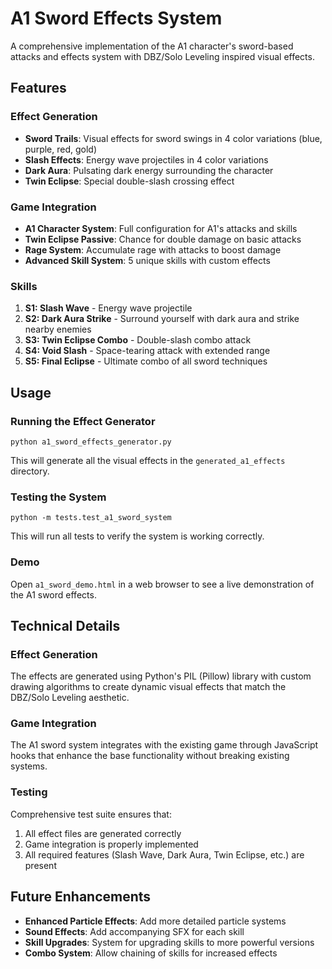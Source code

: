 # A1 Sword Effects System

A comprehensive implementation of the A1 character's sword-based attacks and effects system with DBZ/Solo Leveling inspired visual effects.

## Features

### Effect Generation

- **Sword Trails**: Visual effects for sword swings in 4 color variations (blue, purple, red, gold)
- **Slash Effects**: Energy wave projectiles in 4 color variations
- **Dark Aura**: Pulsating dark energy surrounding the character
- **Twin Eclipse**: Special double-slash crossing effect

### Game Integration

- **A1 Character System**: Full configuration for A1's attacks and skills
- **Twin Eclipse Passive**: Chance for double damage on basic attacks
- **Rage System**: Accumulate rage with attacks to boost damage
- **Advanced Skill System**: 5 unique skills with custom effects

### Skills

1. **S1: Slash Wave** - Energy wave projectile
2. **S2: Dark Aura Strike** - Surround yourself with dark aura and strike nearby enemies
3. **S3: Twin Eclipse Combo** - Double-slash combo attack
4. **S4: Void Slash** - Space-tearing attack with extended range
5. **S5: Final Eclipse** - Ultimate combo of all sword techniques

## Usage

### Running the Effect Generator

```
python a1_sword_effects_generator.py
```

This will generate all the visual effects in the `generated_a1_effects` directory.

### Testing the System

```
python -m tests.test_a1_sword_system
```

This will run all tests to verify the system is working correctly.

### Demo

Open `a1_sword_demo.html` in a web browser to see a live demonstration of the A1 sword effects.

## Technical Details

### Effect Generation

The effects are generated using Python's PIL (Pillow) library with custom drawing algorithms to create dynamic visual effects that match the DBZ/Solo Leveling aesthetic.

### Game Integration

The A1 sword system integrates with the existing game through JavaScript hooks that enhance the base functionality without breaking existing systems.

### Testing

Comprehensive test suite ensures that:

1. All effect files are generated correctly
2. Game integration is properly implemented
3. All required features (Slash Wave, Dark Aura, Twin Eclipse, etc.) are present

## Future Enhancements

- **Enhanced Particle Effects**: Add more detailed particle systems
- **Sound Effects**: Add accompanying SFX for each skill
- **Skill Upgrades**: System for upgrading skills to more powerful versions
- **Combo System**: Allow chaining of skills for increased effects
